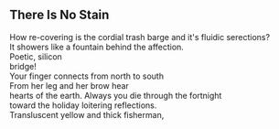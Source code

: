 There Is No Stain
-----------------
How re-covering is the cordial trash barge and it's fluidic serections?  
It showers like a fountain behind the affection.  
Poetic, silicon  
bridge!  
Your finger connects from north to south  
From her leg and her brow hear  
hearts of the earth. Always you die through the fortnight  
toward the holiday loitering reflections.  
Transluscent yellow and thick fisherman,  
